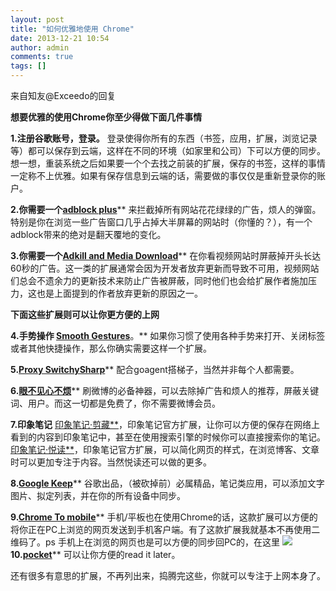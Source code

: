 ```yaml
---
layout: post
title: "如何优雅地使用 Chrome"
date: 2013-12-21 10:54
author: admin
comments: true
tags: []
---
```

来自知友@Exceedo的回复

**想要优雅的使用Chrome你至少得做下面几件事情**

**1.注册谷歌账号，登录。**
登录使得你所有的东西（书签，应用，扩展，浏览记录等）都可以保存到云端，这样在不同的环境（如家里和公司）下可以方便的同步。想一想，重装系统之后如果要一个个去找之前装的扩展，保存的书签，这样的事情一定称不上优雅。如果有保存信息到云端的话，需要做的事仅仅是重新登录你的账户。

**2.你需要一个<a href="https://chrome.google.com/webstore/detail/adblock-plus/cfhdojbkjhnklbpkdaibdccddilifddb" rel="nofollow" target="_blank">adblock plus**</a>**
来拦截掉所有网站花花绿绿的广告，烦人的弹窗。特别是你在浏览一些广告窗口几乎占掉大半屏幕的网站时（你懂的？），有一个adblock带来的绝对是翻天覆地的变化。

**3.你需要一个<a href="https://chrome.google.com/webstore/detail/adkill-and-media-download/lcibdonokophlabplhpmmmjjbgohgcok" rel="nofollow" target="_blank">Adkill and Media Download**</a>**
在你看视频网站时屏蔽掉开头长达60秒的广告。这一类的扩展通常会因为开发者放弃更新而导致不可用，视频网站们总会不遗余力的更新技术来防止广告被屏蔽，同时他们也会给扩展作者施加压力，这也是上面提到的作者放弃更新的原因之一。

**下面这些扩展则可以让你更方便的上网**

**4.手势操作 <a href="https://chrome.google.com/webstore/detail/lfkgmnnajiljnolcgolmmgnecgldgeld" rel="nofollow" target="_blank">Smooth Gestures**</a>。**
如果你习惯了使用各种手势来打开、关闭标签或者其他快捷操作，那么你确实需要这样一个扩展。

**5.<a href="https://chrome.google.com/webstore/detail/dpplabbmogkhghncfbfdeeokoefdjegm" rel="nofollow" target="_blank">Proxy SwitchySharp**</a>**
配合goagent搭梯子，当然并非每个人都需要。

**6.<a href="https://chrome.google.com/webstore/detail/%E7%9C%BC%E4%B8%8D%E8%A7%81%E5%BF%83%E4%B8%8D%E7%83%A6%EF%BC%88%E6%96%B0%E6%B5%AA%E5%BE%AE%E5%8D%9A%EF%BC%89%E5%AE%98%E6%96%B9%E7%89%88/aognaapdfnnldnjglanfbbklaakbpejm" rel="nofollow" target="_blank">眼不见心不烦**</a>**
刷微博的必备神器，可以去除掉广告和烦人的推荐，屏蔽关键词、用户。而这一切都是免费了，你不需要微博会员。

**7.印象笔记**
<a href="https://chrome.google.com/webstore/detail/pioclpoplcdbaefihamjohnefbikjilc" rel="nofollow" target="_blank">印象笔记·剪藏**</a>，印象笔记官方扩展，让你可以方便的保存在网络上看到的内容到印象笔记中，甚至在使用搜索引擎的时候你可以直接搜索你的笔记。
<a href="https://chrome.google.com/webstore/detail/clearly/iooicodkiihhpojmmeghjclgihfjdjhj" rel="nofollow" target="_blank">印象笔记·悦读**</a>，印象笔记官方扩展，可以简化网页的样式，在浏览博客、文章时可以更加专注于内容。当然悦读还可以做的更多。

**8.<a href="https://chrome.google.com/webstore/detail/hmjkmjkepdijhoojdojkdfohbdgmmhki" rel="nofollow" target="_blank">Google Keep**</a>**
谷歌出品，（被砍掉前）必属精品，笔记类应用，可以添加文字图片、拟定列表，并在你的所有设备中同步。

**9.<a href="https://chrome.google.com/webstore/detail/chrome-to-mobile/idknbmbdnapjicclomlijcgfpikmndhd" rel="nofollow" target="_blank">Chrome To mobile**</a>**
手机/平板也在使用Chrome的话，这款扩展可以方便的将你正在PC上浏览的网页发送到手机客户端。有了这款扩展我就基本不再使用二维码了。ps 手机上在浏览的网页也是可以方便的同步回PC的，在这里
![](http://p3.zhimg.com/2d/87/2d8798a420c88e2c1b427c8db775563e_m.jpg)
**10.<a href="https://chrome.google.com/webstore/detail/pocket-formerly-read-it-l/niloccemoadcdkdjlinkgdfekeahmflj" rel="nofollow" target="_blank">pocket**</a>**
可以让你方便的read it later。

还有很多有意思的扩展，不再列出来，捣腾完这些，你就可以专注于上网本身了。
